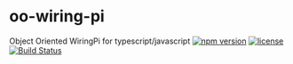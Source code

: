 # oo-wiring-pi
Object Oriented WiringPi for typescript/javascript
[![npm version](https://badge.fury.io/js/oo-wiring-pi.svg)](https://badge.fury.io/js/oo-wiring-pi)
[![license](https://img.shields.io/badge/license-MIT-blue.svg)](https://github.com/NoHomey/oo-wiring-pi)
[![Build Status](https://semaphoreci.com/api/v1/nohomey/oo-wiring-pi/branches/master/badge.svg)](https://semaphoreci.com/nohomey/oo-wiring-pi)
